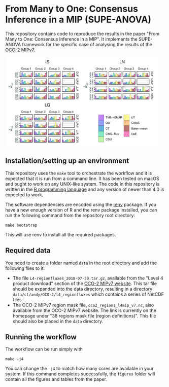 # From Many to One: Consensus Inference in a MIP (SUPE-ANOVA)

This repository contains code to reproduce the results in the paper "From Many to One: Consensus Inference in a MIP". It implements the SUPE-ANOVA framework for the specific case of analysing the results of the [OCO-2 MIPv7](https://gml.noaa.gov/ccgg/OCO2/).

<img src="images/climatological-weights.png" />

## Installation/setting up an environment

This repository uses the `make` tool to orchestrate the workflow and it is expected that it is run from a command line. It has been tested on macOS and ought to work on any UNIX-like system. The code in this repository is written in the [R programming language](https://www.r-project.org/) and any version of newer than 4.0 is expected to work.

The software dependencies are encoded using the [renv](https://rstudio.github.io/renv/articles/renv.html) package. If you have a new enough version of R and the renv package installed, you can run the following command from the repository root directory:

```
make bootstrap
```

This will use renv to install all the required packages.

## Required data

You need to create a folder named `data` in the root directory and add the following files to it:

- The file `L4-regionfluxes_2018-07-30.tar.gz`, available from the "Level 4 product download" section of the [OCO-2 MIPv7 website](https://gml.noaa.gov/ccgg/OCO2/). This tar file should be expanded into the data directory, resulting in a directory `data/ct/andy/OCO-2/l4_regionfluxes` which contains a series of NetCDF files.
- The OCO-2 MIPv7 region mask file, `oco2_regions_l4mip_v7.nc`, also available from the OCO-2 MIPv7 website. The link is currently on the homepage under "38 regions mask file (region definitions)". This file should also be placed in the `data` directory.

## Running the workflow

The workflow can be run simply with

```
make -j4
```

You can change the `-j4` to match how many cores are available in your system. If this command completes successfully, the `figures` folder will contain all the figures and tables from the paper.

